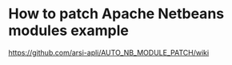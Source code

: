 # How to patch Apache Netbeans modules example
https://github.com/arsi-apli/AUTO_NB_MODULE_PATCH/wiki
